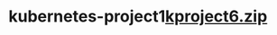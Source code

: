# kubernetes-project1[kproject6.zip](https://github.com/karnajk1987/kubernetes-project1/files/7549256/kproject6.zip)
